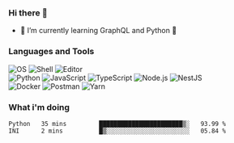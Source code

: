 ### Hi there 👋

- 🌱 I’m currently learning GraphQL and Python 🐍

### Languages and Tools

![OS](https://img.shields.io/badge/-Arch-informational?style=flat&logo=arch-linux&logoColor=white&color=1793D1)
![Shell](https://img.shields.io/badge/-Zsh-informational?style=flat&logo=gnu-bash&logoColor=white&color=4EAA25)
![Editor](https://img.shields.io/badge/-Visual%20Studio%20Code-informational?style=flat&logo=visual-studio-code&logoColor=white&color=007ACC)\
![Python](https://img.shields.io/badge/-Python-informational?style=flat&logo=python&logoColor=white&color=3776AB)
![JavaScript](https://img.shields.io/badge/-JavaScript-informational?style=flat&logo=javascript&logoColor=white&color=F7DF1E)
![TypeScript](https://img.shields.io/badge/-TypeScript-informational?style=flat&logo=typescript&logoColor=white&color=007ACC)
![Node.js](https://img.shields.io/badge/-Node.js-informational?style=flat&logo=node.js&logoColor=white&color=339933)
![NestJS](https://img.shields.io/badge/-NestJS-informational?style=flat&logo=nestjs&logoColor=white&color=E0234E)\
![Docker](https://img.shields.io/badge/-Docker-informational?style=flat&logo=docker&logoColor=white&color=2496ED)
![Postman](https://img.shields.io/badge/-Postman-informational?style=flat&logo=postman&logoColor=white&color=FF6C37)
![Yarn](https://img.shields.io/badge/-Yarn-informational?style=flat&logo=yarn&logoColor=white&color=2C8EBB)

### What i'm doing

<!--START_SECTION:waka-->
```text
Python   35 mins         ███████████████████████▒░   93.99 % 
INI      2 mins          █▒░░░░░░░░░░░░░░░░░░░░░░░   05.84 % 
```
<!--END_SECTION:waka-->
